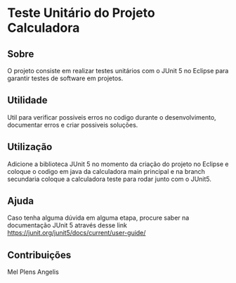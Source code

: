 # Teste Unitário do Projeto Calculadora


## Sobre
O projeto consiste em realizar testes unitários com o JUnit 5 no Eclipse para garantir testes de software em projetos.

## Utilidade
Util para verificar possiveis erros no codigo durante o desenvolvimento, documentar erros e criar possiveis soluções.

## Utilização
Adicione a biblioteca JUnit 5 no momento da criação do projeto no Eclipse e coloque o codigo em java da calculadora main principal e na branch secundaria coloque a calculadora teste para rodar junto com o JUnit5.

## Ajuda
Caso tenha alguma dúvida em alguma etapa, procure saber na documentação JUnit 5 através desse link https://junit.org/junit5/docs/current/user-guide/

## Contribuições
Mel Plens Angelis









